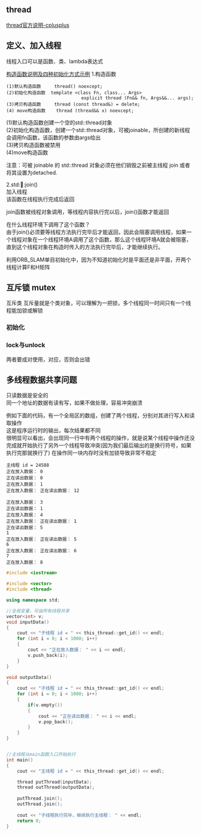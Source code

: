 
## thread  


[thread官方说明-cplusplus](https://www.cplusplus.com/reference/thread/thread/?kw=thread)


## 定义、加入线程

线程入口可以是函数、类、lambda表达式

[构造函数说明及四种初始化方式示例](https://www.runoob.com/w3cnote/cpp-std-thread.html)
1.构造函数  

    (1)默认构造函数     thread() noexcept;
    (2)初始化构造函数	template <class Fn, class... Args>
                                explicit thread (Fn&& fn, Args&&... args);
    (3)拷贝构造函数     thread (const thread&) = delete;
    (4) move构造函数    thread (thread&& x) noexcept;

(1)默认构造函数创建一个空的std::thread对象  
(2)初始化构造函数，创建一个std::thread对象，可被joinable，所创建的新线程会调用fn函数，该函数的参数由args给出  
(3)拷贝构造函数被禁用  
(4)move构造函数

注意：可被 joinable 的 std::thread 对象必须在他们销毁之前被主线程 join 或者将其设置为detached.


2.std::thread::join()  
加入线程  
该函数在线程执行完成后返回  

join函数被线程对象调用，等线程内容执行完以后，join()函数才能返回  

在什么线程环境下调用了这个函数？  
由于join()必须要等线程方法执行完毕后才能返回，因此会阻塞调用线程，如果一个线程对象在一个线程环境A调用了这个函数，那么这个线程环境A就会被阻塞，直到这个线程对象在构造时传入的方法执行完毕后，才能继续执行。  

利用ORB_SLAM单目初始化中，因为不知道初始化时是平面还是非平面，开两个线程计算F和H矩阵


## 互斥锁 mutex  
互斥类
互斥量就是个类对象，可以理解为一把锁，多个线程同一时间只有一个线程能加锁或解锁    

### 初始化  

### lock与unlock  
两者要成对使用，对应，否则会出错




## 多线程数据共享问题  

只读数据是安全的  
同一个地址的数据有读有写，如果不做处理，容易冲突崩溃  

例如下面的代码，有一个全局区的数组，创建了两个线程，分别对其进行写入和读取操作  
这是程序运行时的输出，每次结果都不同  
很明显可以看出，会出现同一行中有两个线程的操作，就是说某个线程中操作还没完成就开始执行了另外一个线程导致冲突(因为我们最后输出的是换行符号，如果执行完那就换行了)
在操作同一块内存时没有加锁导致非常不稳定  
```shell
主线程 id = 24588
正在放入数据： 0
正在读出数据： 0
正在放入数据： 1
正在放入数据： 正在读出数据： 12

正在放入数据： 3
正在读出数据： 1
正在放入数据： 4
正在放入数据： 正在读出数据： 1
正在读出数据： 5
1
正在放入数据： 正在读出数据： 5
6
正在放入数据： 正在读出数据： 6
7
正在放入数据： 8
```

```cpp
#include <iostream>

#include <vector>
#include <thread>

using namespace std;

//全局变量，可由所有线程共享  
vector<int> v;
void inputData()
{
	cout << "子线程 id = " << this_thread::get_id() << endl;
	for (int i = 0; i < 1000; i++)
	{
		cout << "正在放入数据： " << i << endl;
		v.push_back(i);
	}
}

void outputData()
{
	cout << "子线程 id = " << this_thread::get_id() << endl;
	for (int i = 0; i < 1000; i++)
	{
		if(v.empty())
        {
            cout << "正在读出数据： " << i << endl;
		    v.pop_back();
        }
	}
}


//主线程从main函数入口开始执行
int main()
{
	cout << "主线程 id = " << this_thread::get_id() << endl;

	thread putThread(inputData);
	thread outThread(outputData);
	
	putThread.join();
	outThread.join();
	
	cout << "子线程执行完毕，继续执行主线程： " << endl;
	return 0;
}
```









